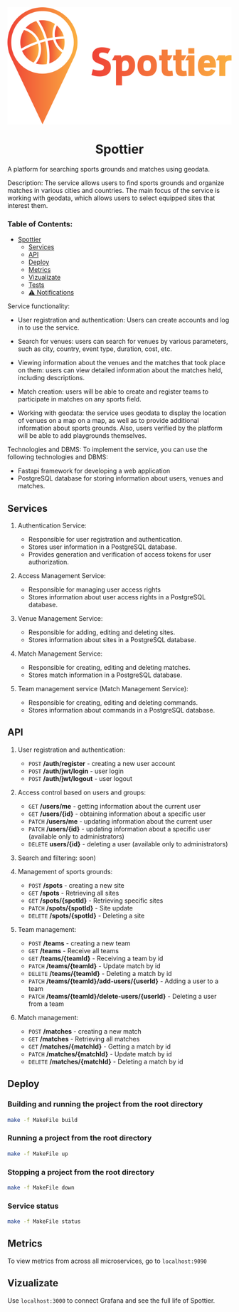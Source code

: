 <div align="center" id="top"> 
  <img align="center" src="./docs/images/svgexport-55.svg" alt="Spottier logo" />

</div>



<h1 align="center">Spottier</h1>
<p>
A platform for searching sports grounds and matches using geodata.

Description:
The service allows users to find sports grounds and organize matches in various cities and countries.
The main focus of the service is working with geodata, which allows users to select equipped sites that interest them.
<p>

<h3>Table of Contents:</h3>
<!-- code_chunk_output -->

- [Spottier](#spottier)
    - [Services](#services)
    - [API](#api)
    - [Deploy](#deploy)
    - [Metrics](#metrics)
    - [Vizualizate](#vizualizate)
    - [Tests](services/user-service/README.md)
    - [⚠️ Notifications](services/notify-service/README.md)

<!-- /code_chunk_output -->

Service functionality:

- User registration and authentication: Users can create accounts and log in to use the service.
  
- Search for venues: users can search for venues by various parameters, such as city, country, event type, duration, cost, etc.

- Viewing information about the venues and the matches that took place on them: users can view detailed information about the matches held, including descriptions.

- Match creation: users will be able to create and register teams to participate in matches on any sports field.

- Working with geodata: the service uses geodata to display the location of venues on a map on a map, as well as to provide additional information about sports grounds. Also, users verified by the platform will be able to add playgrounds themselves.

Technologies and DBMS:
To implement the service, you can use the following technologies and DBMS:

- Fastapi framework for developing a web application
- PostgreSQL database for storing information about users, venues and matches.

## Services

1. Authentication Service:

    - Responsible for user registration and authentication.
    - Stores user information in a PostgreSQL database.
    - Provides generation and verification of access tokens for user authorization.

2. Access Management Service:

    - Responsible for managing user access rights
    - Stores information about user access rights in a PostgreSQL database.

3. Venue Management Service:

    - Responsible for adding, editing and deleting sites.
    - Stores information about sites in a PostgreSQL database.

4. Match Management Service:

    - Responsible for creating, editing and deleting matches.
    - Stores match information in a PostgreSQL database.

5. Team management service (Match Management Service):

    - Responsible for creating, editing and deleting commands.
    - Stores information about commands in a PostgreSQL database.




## API

1. User registration and authentication:
    - `POST` **/auth/register** - creating a new user account
    - `POST` **/auth/jwt/login** - user login
    - `POST` **/auth/jwt/logout** - user logout
      </br>
2. Access control based on users and groups:

    - `GET` **/users/me** - getting information about the current user
    - `GET` **/users/{id}** - obtaining information about a specific user
    - `PATCH` **/users/me** - updating information about the current user
    - `PATCH` **/users/{id}** - updating information about a specific user (available only to administrators)
    - `DELETE` **users/{id}** - deleting a user (available only to administrators)
      </br>

3. Search and filtering: soon)
4. Management of sports grounds:
      - `POST` **/spots** - creating a new site
      - `GET` **/spots** - Retrieving all sites
      - `GET` **/spots/{spotId}** - Retrieving specific sites
      - `PATCH` **/spots/{spotId}** - Site update
      - `DELETE` **/spots/{spotId}** - Deleting a site
5. Team management:
      - `POST` **/teams** - creating a new team
      - `GET` **/teams** - Receive all teams
      - `GET` **/teams/{teamId}** - Receiving a team by id
      - `PATCH` **/teams/{teamId}** - Update match by id
      - `DELETE` **/teams/{teamId}** - Deleting a match by id
      - `PATCH` **/teams/{teamId}/add-users/{userId}** - Adding a user to a team
      - `PATCH` **/teams/{teamId}/delete-users/{userId}** - Deleting a user from a team

6. Match management:
      - `POST` **/matches** - creating a new match
      - `GET` **/matches** - Retrieving all matches
      - `GET` **/matches/{matchId}** - Getting a match by id
      - `PATCH` **/matches/{matchId}** - Update match by id
      - `DELETE` **/matches/{matchId}** - Deleting a match by id


## Deploy

### Building and running the project from the root directory
```bash
make -f MakeFile build
```

### Running a project from the root directory
```bash
make -f MakeFile up
```

### Stopping a project from the root directory
```bash
make -f MakeFile down
```

### Service status
```bash
make -f MakeFile status
```
## Metrics

To view metrics from across all microservices, go to `localhost:9090`


## Vizualizate
Use `localhost:3000` to connect Grafana and see the full life of Spottier.

